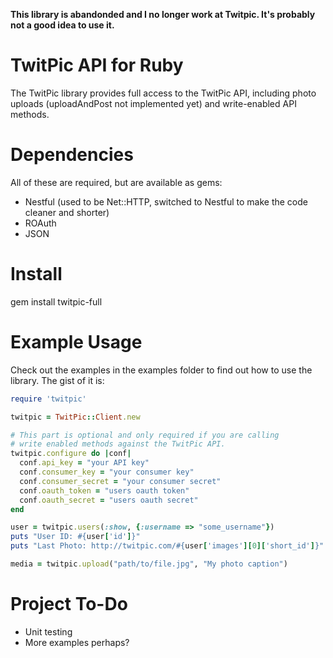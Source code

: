 **This library is abandonded and I no longer work at Twitpic. It's probably not a good idea to use it.**

# TwitPic API for Ruby
The TwitPic library provides full access to the TwitPic API, including photo uploads (uploadAndPost not implemented yet) and write-enabled API methods.

# Dependencies
All of these are required, but are available as gems:

* Nestful (used to be Net::HTTP, switched to Nestful to make the code cleaner and shorter)
* ROAuth
* JSON

# Install

  gem install twitpic-full

# Example Usage
Check out the examples in the examples folder to find out how to use the library.  The gist of it is:

``` ruby
require 'twitpic'

twitpic = TwitPic::Client.new

# This part is optional and only required if you are calling
# write enabled methods against the TwitPic API.
twitpic.configure do |conf|
  conf.api_key = "your API key"
  conf.consumer_key = "your consumer key"
  conf.consumer_secret = "your consumer secret"
  conf.oauth_token = "users oauth token"
  conf.oauth_secret = "users oauth secret"
end

user = twitpic.users(:show, {:username => "some_username"})
puts "User ID: #{user['id']}"
puts "Last Photo: http://twitpic.com/#{user['images'][0]['short_id']}"

media = twitpic.upload("path/to/file.jpg", "My photo caption")
```

# Project To-Do
* Unit testing
* More examples perhaps?

